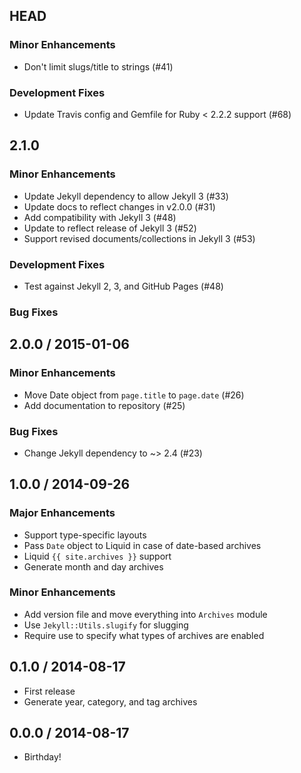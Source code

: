 ## HEAD

### Minor Enhancements
  * Don't limit slugs/title to strings (#41)

### Development Fixes
  * Update Travis config and Gemfile for Ruby < 2.2.2 support (#68)

## 2.1.0 

### Minor Enhancements
  * Update Jekyll dependency to allow Jekyll 3 (#33)
  * Update docs to reflect changes in v2.0.0 (#31)
  * Add compatibility with Jekyll 3 (#48)
  * Update to reflect release of Jekyll 3 (#52)
  * Support revised documents/collections in Jekyll 3 (#53)

### Development Fixes
  * Test against Jekyll 2, 3, and GitHub Pages (#48)

### Bug Fixes

## 2.0.0 / 2015-01-06

### Minor Enhancements
  * Move Date object from `page.title` to `page.date` (#26)
  * Add documentation to repository (#25)

### Bug Fixes
  * Change Jekyll dependency to ~> 2.4 (#23)

## 1.0.0 / 2014-09-26

### Major Enhancements
  * Support type-specific layouts
  * Pass `Date` object to Liquid in case of date-based archives
  * Liquid `{{ site.archives }}` support
  * Generate month and day archives

### Minor Enhancements
  * Add version file and move everything into `Archives` module
  * Use `Jekyll::Utils.slugify` for slugging
  * Require use to specify what types of archives are enabled

## 0.1.0 / 2014-08-17
  * First release
  * Generate year, category, and tag archives

## 0.0.0 / 2014-08-17
  * Birthday!
